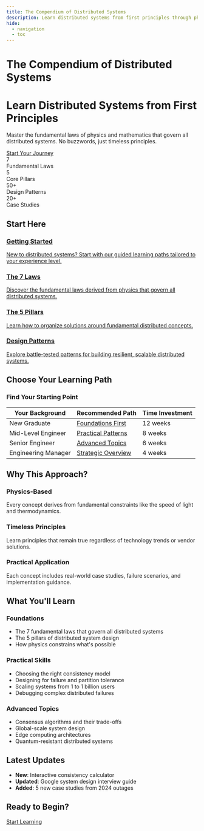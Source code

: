 ```yaml
---
title: The Compendium of Distributed Systems
description: Learn distributed systems from first principles through physics and mathematics
hide:
  - navigation
  - toc
---
```


# The Compendium of Distributed Systems

<div class="hero-section">
  <h1 class="hero-title">Learn Distributed Systems from First Principles</h1>
  <p class="hero-subtitle">
    Master the fundamental laws of physics and mathematics that govern all distributed systems.
    No buzzwords, just timeless principles.
  </p>
  <a href="introduction/getting-started/" class="hero-cta">Start Your Journey</a>
</div>

<div class="quick-stats">
  <div class="stat-item">
    <div class="stat-number">7</div>
    <div class="stat-label">Fundamental Laws</div>
  </div>
  <div class="stat-item">
    <div class="stat-number">5</div>
    <div class="stat-label">Core Pillars</div>
  </div>
  <div class="stat-item">
    <div class="stat-number">50+</div>
    <div class="stat-label">Design Patterns</div>
  </div>
  <div class="stat-item">
    <div class="stat-number">20+</div>
    <div class="stat-label">Case Studies</div>
  </div>
</div>

## Start Here

<div class="feature-grid">
  <a href="introduction/getting-started/" class="feature-card">
    <h3 class="feature-card__title">Getting Started</h3>
    <p class="feature-card__description">
      New to distributed systems? Start with our guided learning paths tailored to your experience level.
    </p>
  </a>
  
  <a href="part1-axioms/" class="feature-card">
    <h3 class="feature-card__title">The 7 Laws</h3>
    <p class="feature-card__description">
      Discover the fundamental laws derived from physics that govern all distributed systems.
    </p>
  </a>
  
  <a href="part2-pillars/" class="feature-card">
    <h3 class="feature-card__title">The 5 Pillars</h3>
    <p class="feature-card__description">
      Learn how to organize solutions around fundamental distributed concepts.
    </p>
  </a>
  
  <a href="patterns/" class="feature-card">
    <h3 class="feature-card__title">Design Patterns</h3>
    <p class="feature-card__description">
      Explore battle-tested patterns for building resilient, scalable distributed systems.
    </p>
  </a>
</div>

## Choose Your Learning Path

<div class="content-box decision-box">
<h3>Find Your Starting Point</h3>

| Your Background | Recommended Path | Time Investment |
|-----------------|------------------|-----------------|
| New Graduate | [Foundations First](introduction/getting-started/#path-1-foundation-builder-new-graduates) | 12 weeks |
| Mid-Level Engineer | [Practical Patterns](introduction/getting-started/#path-2-practical-problem-solver-mid-level-engineers) | 8 weeks |
| Senior Engineer | [Advanced Topics](introduction/getting-started/#path-3-system-designer-senior-engineers) | 6 weeks |
| Engineering Manager | [Strategic Overview](introduction/getting-started/#path-4-technical-leader-managersarchitects) | 4 weeks |

</div>

## Why This Approach?

<div class="card-grid">
  <div class="card">
    <h3 class="card__title">Physics-Based</h3>
    <p class="card__description">
      Every concept derives from fundamental constraints like the speed of light and thermodynamics.
    </p>
  </div>
  
  <div class="card">
    <h3 class="card__title">Timeless Principles</h3>
    <p class="card__description">
      Learn principles that remain true regardless of technology trends or vendor solutions.
    </p>
  </div>
  
  <div class="card">
    <h3 class="card__title">Practical Application</h3>
    <p class="card__description">
      Each concept includes real-world case studies, failure scenarios, and implementation guidance.
    </p>
  </div>
</div>

## What You'll Learn

### Foundations
- The 7 fundamental laws that govern all distributed systems
- The 5 pillars of distributed system design
- How physics constrains what's possible

### Practical Skills
- Choosing the right consistency model
- Designing for failure and partition tolerance
- Scaling systems from 1 to 1 billion users
- Debugging complex distributed failures

### Advanced Topics
- Consensus algorithms and their trade-offs
- Global-scale system design
- Edge computing architectures
- Quantum-resistant distributed systems

## Latest Updates

<div class="content-box">

- **New**: Interactive consistency calculator
- **Updated**: Google system design interview guide
- **Added**: 5 new case studies from 2024 outages

</div>

## Ready to Begin?

<div class="text-center mt-4">
  <a href="introduction/getting-started/" class="btn-primary">Start Learning</a>
</div>